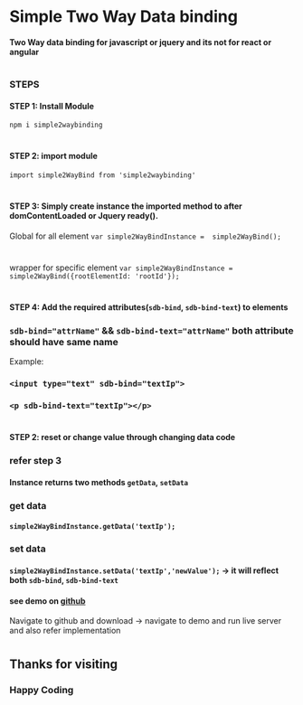 # Simple Two Way Data binding
#### Two Way data binding for javascript or jquery and its not for react or angular
#
### STEPS
#### STEP 1: Install Module
`npm i simple2waybinding`
#
#### STEP 2: import module
`import simple2WayBind from 'simple2waybinding'`
#
#### STEP 3: Simply create instance the imported method to after domContentLoaded or Jquery ready().
Global for all element `var simple2WayBindInstance =  simple2WayBind();`
#
wrapper for specific element `var simple2WayBindInstance =  simple2WayBind({rootElementId: 'rootId'});`
#
#### STEP 4: Add the required attributes(`sdb-bind`, `sdb-bind-text`) to elements
### `sdb-bind="attrName"` && `sdb-bind-text="attrName"` both attribute should have same name
Example:
### `<input type="text" sdb-bind="textIp">`
### `<p sdb-bind-text="textIp"></p>`
#
#### STEP 2: reset or change value through changing data code
### refer step 3
#### Instance returns two methods `getData`, `setData`
### get data
#### `simple2WayBindInstance.getData('textIp');`
### set data
#### `simple2WayBindInstance.setData('textIp','newValue');` -> it will reflect both `sdb-bind`, `sdb-bind-text`

#### see demo on [github](https://github.com/RK-developer/Simple2WayBinding)
Navigate to github and download -> navigate to demo and run live server and also refer implementation 
#
## Thanks for visiting 
### Happy Coding





